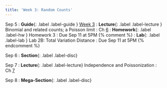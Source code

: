 ```yaml
---
title: 'Week 3: Random Counts'
---
```


Sep 5
: **Guide**{: .label .label-guide } [Week 3](/assets/guides/week03.pdf)
: **Lecture**{: .label .label-lecture } Binomial and related counts; a Poisson limit
    : Ch [6](http://prob140.org/textbook/content/Chapter_06/00_Random_Counts.html)
: **Homework**{: .label .label-hw } Homework 3
    : Due Sep 11 at 5PM
{% comment %}
: **Lab**{: .label .label-lab } Lab 2B: Total Variation Distance
    : Due Sep 11 at 5PM
{% endcomment %}

Sep 6
: **Section**{: .label .label-disc}

Sep 7
: **Lecture**{: .label .label-lecture} Independence and Poissonization
    : Ch [7](http://prob140.org/textbook/content/Chapter_07/00_Poissonization.html)

Sep 8
: **Mega-Section**{: .label .label-disc}
